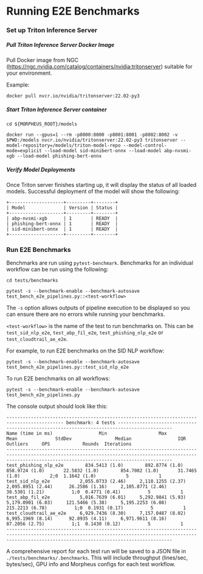 <!--
# Copyright (c) 2021-2022, NVIDIA CORPORATION.
#
# Licensed under the Apache License, Version 2.0 (the "License");
# you may not use this file except in compliance with the License.
# You may obtain a copy of the License at
#
#     http://www.apache.org/licenses/LICENSE-2.0
#
# Unless required by applicable law or agreed to in writing, software
# distributed under the License is distributed on an "AS IS" BASIS,
# WITHOUT WARRANTIES OR CONDITIONS OF ANY KIND, either express or implied.
# See the License for the specific language governing permissions and
# limitations under the License.
-->

# Running E2E Benchmarks

### Set up Triton Inference Server

##### Pull Triton Inference Server Docker Image
Pull Docker image from NGC (https://ngc.nvidia.com/catalog/containers/nvidia:tritonserver) suitable for your environment.

Example:

```
docker pull nvcr.io/nvidia/tritonserver:22.02-py3
```

##### Start Triton Inference Server container
```
cd ${MORPHEUS_ROOT}/models

docker run --gpus=1 --rm -p8000:8000 -p8001:8001 -p8002:8002 -v $PWD:/models nvcr.io/nvidia/tritonserver:22.02-py3 tritonserver --model-repository=/models/triton-model-repo --model-control-mode=explicit --load-model sid-minibert-onnx --load-model abp-nvsmi-xgb --load-model phishing-bert-onnx
```

##### Verify Model Deployments
Once Triton server finishes starting up, it will display the status of all loaded models. Successful deployment of the model will show the following:

```
+--------------------+---------+--------+
| Model              | Version | Status |
+--------------------+---------+--------+
| abp-nvsmi-xgb      | 1       | READY  |
| phishing-bert-onnx | 1       | READY  |
| sid-minibert-onnx  | 1       | READY  |
+--------------------+---------+--------+
```

### Run E2E Benchmarks

Benchmarks are run using `pytest-benchmark`. Benchmarks for an individual workflow can be run using the following:

```
cd tests/benchmarks

pytest -s --benchmark-enable --benchmark-autosave test_bench_e2e_pipelines.py::<test-workflow>
```
The `-s` option allows outputs of pipeline execution to be displayed so you can ensure there are no errors while running your benchmarks.

`<test-workflow>` is the name of the test to run benchmarks on. This can be `test_sid_nlp_e2e`, `test_abp_fil_e2e`, `test_phishing_nlp_e2e` or `test_cloudtrail_ae_e2e`.

For example, to run E2E benchmarks on the SID NLP workflow:
```
pytest -s --benchmark-enable --benchmark-autosave test_bench_e2e_pipelines.py::test_sid_nlp_e2e
```

To run E2E benchmarks on all workflows:
```
pytest -s --benchmark-enable --benchmark-autosave test_bench_e2e_pipelines.py
```

The console output should look like this:
```
------------------------------------------------------------------------------------------- benchmark: 4 tests ------------------------------------------------------------------------------------------
Name (time in ms)                 Min                   Max                  Mean              StdDev                Median                 IQR            Outliers     OPS            Rounds  Iterations
---------------------------------------------------------------------------------------------------------------------------------------------------------------------------------------------------------
test_phishing_nlp_e2e        834.5413 (1.0)        892.8774 (1.0)        858.9724 (1.0)       22.5832 (1.0)        854.7082 (1.0)       31.7465 (1.0)           2;0  1.1642 (1.0)           5           1
test_sid_nlp_e2e           2,055.0733 (2.46)     2,118.1255 (2.37)     2,095.8951 (2.44)      26.2586 (1.16)     2,105.8771 (2.46)      38.5301 (1.21)          1;0  0.4771 (0.41)          5           1
test_abp_fil_e2e           5,016.7639 (6.01)     5,292.9841 (5.93)     5,179.0901 (6.03)     121.5466 (5.38)     5,195.2253 (6.08)     215.2213 (6.78)          1;0  0.1931 (0.17)          5           1
test_cloudtrail_ae_e2e     6,929.7436 (8.30)     7,157.0487 (8.02)     6,995.1969 (8.14)      92.8935 (4.11)     6,971.9611 (8.16)      87.2056 (2.75)          1;1  0.1430 (0.12)          5           1
---------------------------------------------------------------------------------------------------------------------------------------------------------------------------------------------------------
```

A comprehensive report for each test run will be saved to a JSON file in  `./tests/benchmarks/.benchmarks`. This will include throughput (lines/sec, bytes/sec), GPU info and Morpheus configs for each test workflow.

